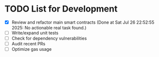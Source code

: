 # TODO List for Development

- [x] Review and refactor main smart contracts  (Done at Sat Jul 26 22:52:55 2025: No actionable real task found.)
- [ ] Write/expand unit tests
- [ ] Check for dependency vulnerabilities
- [ ] Audit recent PRs
- [ ] Optimize gas usage